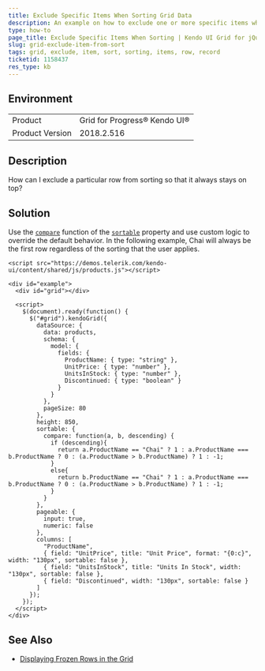 ```yaml
---
title: Exclude Specific Items When Sorting Grid Data
description: An example on how to exclude one or more specific items when the user sorts data in the Kendo UI Grid.
type: how-to
page_title: Exclude Specific Items When Sorting | Kendo UI Grid for jQuery
slug: grid-exclude-item-from-sort
tags: grid, exclude, item, sort, sorting, items, row, record
ticketid: 1158437
res_type: kb
---
```


## Environment

<table>
 <tr>
  <td>Product</td>
  <td>Grid for Progress® Kendo UI®</td>
 </tr>
 <tr>
	 <td>Product Version</td>
	 <td>2018.2.516</td>
 </tr>
</table>

## Description

How can I exclude a particular row from sorting so that it always stays on top?

## Solution

Use the [`compare`](https://docs.telerik.com/kendo-ui/api/javascript/ui/grid/configuration/columns.sortable#columns.sortable.compare) function of the [`sortable`](https://docs.telerik.com/kendo-ui/api/javascript/ui/grid/configuration/columns.sortable#columns.sortable) property and use custom logic to override the default behavior. In the following example, Chai will always be the first row regardless of the sorting that the user applies.

```dojo
<script src="https://demos.telerik.com/kendo-ui/content/shared/js/products.js"></script>

<div id="example">
  <div id="grid"></div>

  <script>
    $(document).ready(function() {
      $("#grid").kendoGrid({
        dataSource: {
          data: products,
          schema: {
            model: {
              fields: {
                ProductName: { type: "string" },
                UnitPrice: { type: "number" },
                UnitsInStock: { type: "number" },
                Discontinued: { type: "boolean" }
              }
            }
          },
          pageSize: 80
        },
        height: 850,
        sortable: {
          compare: function(a, b, descending) {
            if (descending){
              return a.ProductName == "Chai" ? 1 : a.ProductName === b.ProductName ? 0 : (a.ProductName > b.ProductName) ? 1 : -1;
            }
            else{
              return b.ProductName == "Chai" ? 1 : a.ProductName === b.ProductName ? 0 : (a.ProductName > b.ProductName) ? 1 : -1;
            }
          }
        },
        pageable: {
          input: true,
          numeric: false
        },
        columns: [
          "ProductName",
          { field: "UnitPrice", title: "Unit Price", format: "{0:c}", width: "130px", sortable: false },
          { field: "UnitsInStock", title: "Units In Stock", width: "130px", sortable: false },
          { field: "Discontinued", width: "130px", sortable: false }
        ]
      });
    });
  </script>
</div>
```

## See Also

* [Displaying Frozen Rows in the Grid](https://docs.telerik.com/kendo-ui/knowledge-base/grid-frozen-rows)

